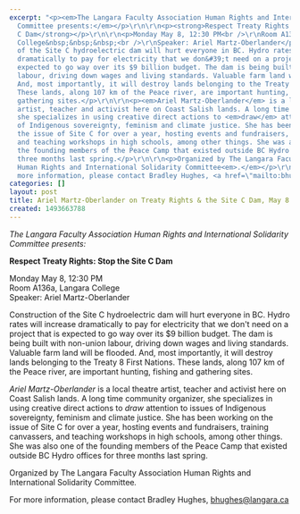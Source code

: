 ```yaml
---
excerpt: "<p><em>The Langara Faculty Association Human Rights and International Solidarity
  Committee presents:</em></p>\r\n\r\n<p><strong>Respect Treaty Rights: Stop the Site
  C Dam</strong></p>\r\n\r\n<p>Monday May 8, 12:30 PM<br />\r\nRoom A136a, Langara
  College&nbsp;&nbsp;&nbsp;<br />\r\nSpeaker: Ariel Martz-Oberlander</p>\r\n\r\n<p>Construction
  of the Site C hydroelectric dam will hurt everyone in BC. Hydro rates will increase
  dramatically to pay for electricity that we don&#39;t need on a project that is
  expected to go way over its $9 billion budget. The dam is being built with non-union
  labour, driving down wages and living standards. Valuable farm land will be flooded.
  And, most importantly, it will destroy lands belonging to the Treaty 8 First Nations.
  These lands, along 107 km of the Peace river, are important hunting, fishing and
  gathering sites.</p>\r\n\r\n<p><em>Ariel Martz-Oberlander</em> is a local theatre
  artist, teacher and activist here on Coast Salish lands. A long time community organizer,
  she specializes in using creative direct actions to <em>draw</em> attention to issues
  of Indigenous sovereignty, feminism and climate justice. She has been working on
  the issue of Site C for over a year, hosting events and fundraisers, training canvassers,
  and teaching workshops in high schools, among other things. She was also one of
  the founding members of the Peace Camp that existed outside BC Hydro offices for
  three months last spring.</p>\r\n\r\n<p>Organized by The Langara Faculty Association
  Human Rights and International Solidarity Committee<em>.</em></p>\r\n\r\n<p>For
  more information, please contact Bradley Hughes, <a href=\"mailto:bhughes@langara.ca\">bhughes@langara.ca</a></p>\r\n"
categories: []
layout: post
title: Ariel Martz-Oberlander on Treaty Rights & the Site C Dam, May 8
created: 1493663788
---
```

<p><em>The Langara Faculty Association Human Rights and International Solidarity Committee presents:</em></p>

<p><strong>Respect Treaty Rights: Stop the Site C Dam</strong></p>

<p>Monday May 8, 12:30 PM<br />
Room A136a, Langara College<br />
Speaker: Ariel Martz-Oberlander</p>

<p>Construction of the Site C hydroelectric dam will hurt everyone in BC. Hydro rates will increase dramatically to pay for electricity that we don&#39;t need on a project that is expected to go way over its $9 billion budget. The dam is being built with non-union labour, driving down wages and living standards. Valuable farm land will be flooded. And, most importantly, it will destroy lands belonging to the Treaty 8 First Nations. These lands, along 107 km of the Peace river, are important hunting, fishing and gathering sites.</p>

<p><em>Ariel Martz-Oberlander</em> is a local theatre artist, teacher and activist here on Coast Salish lands. A long time community organizer, she specializes in using creative direct actions to <em>draw</em> attention to issues of Indigenous sovereignty, feminism and climate justice. She has been working on the issue of Site C for over a year, hosting events and fundraisers, training canvassers, and teaching workshops in high schools, among other things. She was also one of the founding members of the Peace Camp that existed outside BC Hydro offices for three months last spring.</p>

<p>Organized by The Langara Faculty Association Human Rights and International Solidarity Committee<em>.</em></p>

<p>For more information, please contact Bradley Hughes, <a href="mailto:bhughes@langara.ca">bhughes@langara.ca</a></p>

<p>&nbsp;</p>
